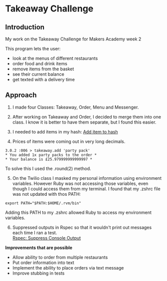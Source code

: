 Takeaway Challenge
==================
Introduction
---------

My work on the Takeaway Challenge for Makers Academy week 2

This program lets the user:
- look at the menus of different restaurants
- order food and drink items 
- remove items from the basket
- see their current balance
- get texted with a delivery time

Approach
-------
1. I made four Classes: Takeaway, Order, Menu and Messenger.

2. After working on Takeaway and Order, I decided to merge them into one class.  I know it is better to have them separate, but I found this easier.

3. I needed to add items in my hash: [Add item to hash ](https://stackoverflow.com/questions/9571768/how-to-add-new-item-to-hash)

4. Prices of items were coming out in very long decimals.  
```
3.0.2 :006 > takeaway.add 'party pack'
* You added 1x party packs to the order *
* Your balance is £25.979999999999997 *
```
To solve this I used the .round(2) method.

5. On the Twilio class I masked my personal information using environment variables.  However Ruby was not accessing those variables, even though I could access them from my terminal.  I found that my .zshrc file was not updated with thos PATH:

```
export PATH="$PATH:$HOME/.rvm/bin"
```
Adding this PATH to my .zshrc allowed Ruby to access my environment variables.


6. Suppressed outputs in Rspec so that it wouldn't print out messages each time I ran a test.  
[Rspec: Suppress Console Output ](https://stackoverflow.com/questions/15430551/suppress-console-output-during-rspec-tests)

**Improvements that are possible**

* Allow ability to order from multiple restaurants
* Put order information into text 
* Implement the ability to place orders via text message
* Improve stubbing in tests
